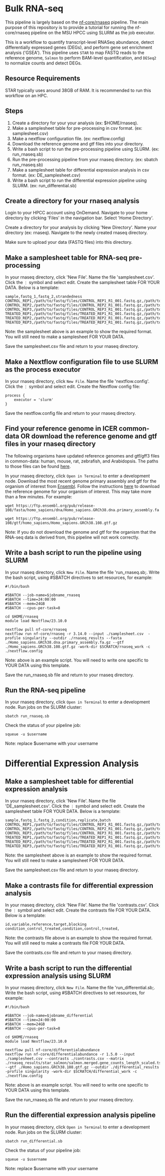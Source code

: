 # Bulk RNA-seq

This pipeline is largely based on the [nf-core/rnaseq](https://github.com/nf-core/rnaseq/) pipeline. The main purpose of this repository is to provide a tutorial for running the nf-core/rnaseq pipeline on the MSU HPCC using SLURM as the job executor.

This is a workflow to quantify transcript-level RNASeq abundance, detect differentially expressed genes (DEGs), and perform gene set enrichment analysis ('GSEA'). This pipeline uses `STAR` to map FASTQ reads to the reference genome, `Salmon` to perform BAM-level quantification, and `DESeq2` to normalize counts and detect DEGs.

## Resource Requirements
STAR typically uses around 38GB of RAM. It is recommended to run this workflow on an HPC.

## Steps
1. Create a directory for your your analysis (ex: $HOME/rnaseq).
2. Make a samplesheet table for pre-processing in csv format. (ex: samplesheet.csv)
3. Make a nextflow configuration file. (ex: nextflow.config)
4. Download the reference genome and gtf files into your directory.
5. Write a bash script to run the pre-processing pipeline using SLURM. (ex: run_rnaseq.sb)
6. Run the pre-processing pipeline from your rnaseq directory. (ex: sbatch run_rnaseq.sb)
7. Make a samplesheet table for differential expression analysis in csv format. (ex: DE_samplesheet.csv)
8. Write a bash script to run the differential expression pipeline using SLURM. (ex: run_differential.sb)

## Create a directory for your rnaseq analysis
Login to your HPCC account using OnDemand. Navigate to your home directory by clicking 'Files' in the navigation bar. Select 'Home Directory'.

Create a directory for your analysis by clicking 'New Directory'. Name your directory (ex: rnaseq). Navigate to the newly created rnaseq directory.

Make sure to upload your data (FASTQ files) into this directory.

## Make a samplesheet table for RNA-seq pre-processing
In your rnaseq directory, click 'New File'. Name the file 'samplesheet.csv'. Click the `⋮` symbol and select edit. Create the samplesheet table FOR YOUR DATA. Below is a template:
```
sample,fastq_1,fastq_2,strandedness
CONTROL_REP1,/path/to/fastq/files/CONTROL_REP1_R1_001.fastq.gz,/path/to/fastq/files/CONTROL_REP1_R2_001.fastq.gz,auto
CONTROL_REP2,/path/to/fastq/files/CONTROL_REP2_R1_001.fastq.gz,/path/to/fastq/files/CONTROL_REP2_R2_001.fastq.gz,auto
CONTROL_REP3,/path/to/fastq/files/CONTROL_REP3_R1_001.fastq.gz,/path/to/fastq/files/CONTROL_REP3_R2_001.fastq.gz,auto
TREATED_REP1,/path/to/fastq/files/TREATED_REP1_R1_001.fastq.gz,/path/to/fastq/files/TREATED_REP1_R2_001.fastq.gz,auto
TREATED_REP2,/path/to/fastq/files/TREATED_REP2_R1_001.fastq.gz,/path/to/fastq/files/TREATED_REP2_R2_001.fastq.gz,auto
TREATED_REP3,/path/to/fastq/files/TREATED_REP3_R1_001.fastq.gz,/path/to/fastq/files/TREATED_REP3_R2_001.fastq.gz,auto
```
Note: the samplesheet above is an example to show the required format. You will still need to make a samplesheet FOR YOUR DATA.

Save the samplesheet.csv file and return to your rnaseq directory.

## Make a Nextflow configuration file to use SLURM as the process executor
In your rnaseq directory, click `New File`. Name the file 'nextflow.config'. Click the `⋮` symbol and select edit. Create the Nextflow config file:
```
process {
    executor = 'slurm'
}
```
Save the nextflow.config file and return to your rnaseq directory.

## Find your reference genome in ICER common-data OR download the reference genome and gtf files in your rnaseq directory
The following organisms have updated reference genomes and gtf/gff3 files in common-data: human, mouse, rat, zebrafish, and Arabidopsis. The paths to those files can be found [here](https://github.com/johnvusich/reference-genomes).

In your rnaseq directory, click `Open in Terminal` to enter a development node. Download the most recent genome primary assembly and gtf for the organism of interest from [Ensembl](https://ensembl.org/). Follow the instructions [here](https://github.com/johnvusich/reference-genomes) to download the reference genome for your organism of interest. This may take more than a few minutes. For example:
```
wget https://ftp.ensembl.org/pub/release-108/fasta/homo_sapiens/dna/Homo_sapiens.GRCh38.dna.primary_assembly.fa.gz

wget https://ftp.ensembl.org/pub/release-108/gtf/homo_sapiens/Homo_sapiens.GRCh38.108.gtf.gz
```
Note: If you do not download the genome and gtf for the organism that the RNA-seq data is derived from, this pipeline will not work correctly.

## Write a bash script to run the pipeline using SLURM
In your rnaseq directory, click `New File`. Name the file 'run_rnaseq.sb;. Write the bash script, using #SBATCH directives to set resources, for example:
```
#!/bin/bash

#SBATCH --job-name=$jobname_rnaseq
#SBATCH --time=24:00:00
#SBATCH --mem=24GB
#SBATCH --cpus-per-task=8

cd $HOME/rnaseq
module load Nextflow/23.10.0

nextflow pull nf-core/rnaseq
nextflow run nf-core/rnaseq -r 3.14.0 --input ./samplesheet.csv  -profile singularity --outdir ./rnaseq_results --fasta ./Homo_sapiens.GRCh38.dna.primary_assembly.fa.gz --gtf ./Homo_sapiens.GRCh38.108.gtf.gz -work-dir $SCRATCH/rnaseq_work -c ./nextflow.config
```
Note: above is an example script. You will need to write one specific to YOUR DATA using this template.

Save the run_rnaseq.sb file and return to your rnaseq directory.

## Run the RNA-seq pipeline
In your rnaseq directory, click `Open in Terminal` to enter a development node. Run jobs on the SLURM cluster:
```
sbatch run_rnaseq.sb
```
Check the status of your pipeline job:
```
squeue -u $username
```
Note: replace $username with your username

# Differential Expression Analysis

## Make a samplesheet table for differential expression analysis
In your rnaseq directory, click 'New File'. Name the file 'DE_samplesheet.csv'. Click the `⋮` symbol and select edit. Create the samplesheet table FOR YOUR DATA. Below is a template:
```
sample,fastq_1,fastq_2,condition,replicate,batch
CONTROL_REP1,/path/to/fastq/files/CONTROL_REP1_R1_001.fastq.gz,/path/to/fastq/files/CONTROL_REP1_R2_001.fastq.gz,control,1,
CONTROL_REP2,/path/to/fastq/files/CONTROL_REP2_R1_001.fastq.gz,/path/to/fastq/files/CONTROL_REP2_R2_001.fastq.gz,control,2,
CONTROL_REP3,/path/to/fastq/files/CONTROL_REP3_R1_001.fastq.gz,/path/to/fastq/files/CONTROL_REP3_R2_001.fastq.gz,control,3,
TREATED_REP1,/path/to/fastq/files/TREATED_REP1_R1_001.fastq.gz,/path/to/fastq/files/TREATED_REP1_R2_001.fastq.gz,treated,1,
TREATED_REP2,/path/to/fastq/files/TREATED_REP2_R1_001.fastq.gz,/path/to/fastq/files/TREATED_REP2_R2_001.fastq.gz,treated,2,
TREATED_REP3,/path/to/fastq/files/TREATED_REP3_R1_001.fastq.gz,/path/to/fastq/files/TREATED_REP3_R2_001.fastq.gz,treated,3,
```
Note: the samplesheet above is an example to show the required format. You will still need to make a samplesheet FOR YOUR DATA.

Save the samplesheet.csv file and return to your rnaseq directory.

## Make a contrasts file for differential expression analysis
In your rnaseq directory, click 'New File'. Name the file 'contrasts.csv'. Click the `⋮` symbol and select edit. Create the contrasts file FOR YOUR DATA. Below is a template:
```
id,variable,reference,target,blocking
condition_control_treated,condition,control,treated,
```
Note: the contrasts file above is an example to show the required format. You will still need to make a contrasts file FOR YOUR DATA.

Save the contrasts.csv file and return to your rnaseq directory.

## Write a bash script to run the differential expression analysis using SLURM
In your rnaseq directory, click `New File`. Name the file 'run_differential.sb;. Write the bash script, using #SBATCH directives to set resources, for example:
```
#!/bin/bash

#SBATCH --job-name=$jobname_differential
#SBATCH --time=24:00:00
#SBATCH --mem=24GB
#SBATCH --cpus-per-task=8

cd $HOME/rnaseq
module load Nextflow/23.10.0

nextflow pull nf-core/differentialabundance
nextflow run nf-core/differentialabundance -r 1.5.0 --input ./samplesheet.csv --contrasts ./contrasts.csv --matrix ./rnaseq_results/star_salmon/salmon.merged.gene_counts_length_scaled.tsv --gtf ./Homo_sapiens.GRCh38.108.gtf.gz --outdir ./differential_results -profile singularity -work-dir $SCRATCH/differential_work -c ./nextflow.config
```
Note: above is an example script. You will need to write one specific to YOUR DATA using this template.

Save the run_rnaseq.sb file and return to your rnaseq directory.

## Run the differential expression analysis pipeline
In your rnaseq directory, click `Open in Terminal` to enter a development node. Run jobs on the SLURM cluster:
```
sbatch run_differential.sb
```
Check the status of your pipeline job:
```
squeue -u $username
```
Note: replace $username with your username

